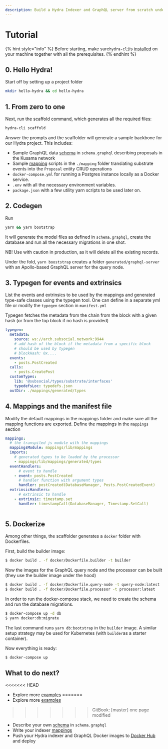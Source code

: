 ```yaml
---
description: Build a Hydra Indexer and GraphQL server from scratch under five minutes
---
```


# Tutorial

{% hint style="info" %}
Before starting, make sure`hydra-cli`is [installed](install-hydra.md) on your machine together with all the prerequisites.
{% endhint %}

## 0. Hello Hydra!

Start off by setting up a project folder

```bash
mkdir hello-hydra && cd hello-hydra
```

## 1. From zero to one

Next, run the scaffold command, which generates all the required files:

```bash
hydra-cli scaffold
```

Answer the prompts and the scaffolder will generate a sample backbone for our Hydra project. This includes:

* Sample GraphQL data [schema](schema-spec/) in `schema.graphql` describing proposals in the Kusama network
* Sample [mapping](mappings/) scripts in the `./mapping` folder translating substrate events into the `Proposal` entity CRUD operations
* `docker-compose.yml` for running a Postgres instance locally as a Docker service.
* `.env` with all the necessary environment variables.
* `package.json` with a few utility yarn scripts to be used later on.

## 2. Codegen

Run

```bash
yarn && yarn bootstrap
```

It will generate the model files as defined in `schema.graphql`, create the database and run all the necessary migrations in one shot.

NB! Use with caution in production, as it will delete all the existing records.

Under the fold, `yarn booststrap` creates a folder `generated/graphql-server` with an Apollo-based GraphQL server for the query node.

## 3. Typegen for events and extrinsics

 List the events and extrinsics to be used by the mappings and generated type-safe classes using the typegen tool. One can define in a separate yml file or modify the `typegen` section in `manifest.yml` 

Typegen fetches the metadata from the chain from the block with a given hash \(or from the top block if no hash is provided\)  

```yaml
typegen:
  metadata:
    source: ws://arch.subsocial.network:9944
    # add hash of the block if the metadata from a specific block
    # should be used by typegen
    # blockHash: 0x....
  events:
    - posts.PostCreated
  calls:
    - posts.CreatePost
  customTypes: 
    lib: '@subsocial/types/substrate/interfaces'
    typedefsLoc: typedefs.json
  outDir: ./mappings/generated/types
```

## 4. Mappings and the manifest file

Modify the default mappings in the mappings folder and make sure all the mapping functions are exported. Define the mappings in the `mappings` section 

```yaml
mappings:
  # the transpiled js module with the mappings
  mappingsModule: mappings/lib/mappings
  imports:
    # generated types to be loaded by the processor
    - mappings/lib/mappings/generated/types
  eventHandlers:
      # event to handle
    - event: posts.PostCreated
      # handler function with argument types
      handler: postCreated(DatabaseManager, Posts.PostCreatedEvent)
  extrinsicHandlers:
      # extrinsic to handle
    - extrinsic: timestamp.set 
      handler: timestampCall(DatabaseManager, Timestamp.SetCall)
 
```

## 5. Dockerize

Among other things, the scaffolder generates a `docker` folder with Dockerfiles. 

First, build the builder image:

```bash
$ docker build . -f docker/Dockerfile.builder -t builder
```

Now the images for the GraphQL query node and the processor can be built \(they use the builder image under the hood\)

```bash
$ docker build . -f docker/Dockerfile.query-node -t query-node:latest
$ docker build . -f docker/Dockerfile.processor -t processor:latest
```

In order to run the docker-compose stack, we need to create the schema and run the database migrations.

```bash
$ docker-compose up -d db 
$ yarn docker:db:migrate
```

The last command runs `yarn db:bootstrap` in the `builder` image. A similar setup strategy may be used for Kubernetes \(with `builder`as a starter container\).

Now everything is ready:

```bash
$ docker-compose up
```

## What to do next?

<<<<<<< HEAD
* Explore more [examples](https://github.com/Joystream/hydra/tree/master/examples)
=======
* Explore more [examples](quick-start.md)
>>>>>>> GitBook: [master] one page modified
* Describe your own [schema](schema-spec/) in `schema.graphql`
* Write your indexer [mappings](mappings/)
* Push your Hydra indexer and GraphQL Docker images to [Docker Hub](https://hub.docker.com/) and deploy  

